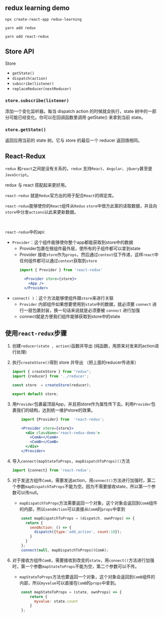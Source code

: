 ## redux learning demo



```
npx create-react-app redux-learning

yarn add redux

yarn add react-redux

```


## Store API
Store
   - `getState()`
   - `dispatch(action)`
   - `subscribe(listener)`
   - `replaceReducer(nextReducer)`
### `store.subscribe(listener)`

添加一个变化监听器。每当 dispatch action 的时候就会执行，state 树中的一部分可能已经变化。你可以在回调函数里调用 getState() 来拿到当前 state。

### `store.getState()`
 
返回应用当前的 state 树。它与 store 的最后一个 reducer 返回值相同。


## React-Redux

`redux` 和`react`之间是没有关系的，`redux` 支持`React`、`Angular`、`jQuery`甚至是`JavaScript`。

redux 与 react 搭配起来更好用。

`react-redux` 就是`Redux`官方出的用于配合`React`的绑定库。

`react-redux`能够使你的`React`组件从`Redux` `store`中很方此案的读取数据，并且向`store`中分发`actions`以此来更新数据。

<br>

`react-redux`中的api:
- `Provider`：这个组件能够使你整个app都能获取到store中的数据
   - Provider包裹在根组件最外层，使所有的子组件都可以拿到state
   - Provider 接收`store`作为`props`，然后通过`context`往下传递，这样`react`中任何组件都可以通过`context`获取到`store`
        ```jsx
        import { Provider } from 'react-redux'

          <Provider store={store}>
            <App />
          </Provider>
        ```
- `connect( )`：这个方法能够使组件跟`store`来进行关联
   - `Provider` 内部组件如果想要使用到`state`中的数据，就必须要 `connect` 进行一层包裹封装，换一句话来说就是必须要被 `connect` 进行加强
   - connect就是方便我们组件能够获取到store中的state


## 使用`react-redux`步骤
1. 创建`reducer(state , action)`函数并导出 (纯函数，用原来对发来的action进行处理)

2. 执行`createStore()`得到 store 并导出 （把上面的reducer传进来）
    ```jsx
    import { createStore } from "redux";
    import {reducer} from '../reducer';

    const store  = createStore(reducer);

    export default store;
    ```
3. 用`Provider`包裹最顶层App，并且把store作为属性传下去。利用`Provider`包裹我们的结构，达到统一维护store的效果。
    ```jsx
        import {Provider} from  'react-redux';

        <Provider store={store}>
          <div className='react-redux-demo'>
            <ComA></ComA>
            <ComB></ComB>
          </div>
        </Provider>
    ```

4. 导入`connect(mapStateToProps, mapDispatchToProps)()`方法 
    ```jsx
    import {connect} from 'react-redux';
    ```

5. 对于发送方组件`ComA`，需要发送action，用`connect()`方法进行加强时，第二个参数`mapDispatchToProps`不能为空。因为不需要接收state，所以第一个参数可以传null。
   - `mapDispatchToProps`方法需要返回一个对象，这个对象会返回到`ComA`组件的内部，所以`sendAction`可以直接从`ComA`的`props`中拿到

    ```jsx
        const mapDispatchToProps = (dispatch, ownProps) => {
          return {
            sendAction: () => {
              dispatch({type:'add_action', count:10});
            }
          }
        }; 
        connect(null, mapDispatchToProps)(ComA);
    ```

6. 对于接收方组件`ComB`，需要接收到改变的`state`，用`connect()`方法进行加强时，第一个参数`mapStateToProps`不能为空，第二个参数可以不传。
   - `mapStateToProps`方法也要返回一个对象，这个对象会返回到`ComB`组件的内部，所以`myvalue`可以直接在`ComB`的`props`中拿到。

    ```jsx
        const mapStateToProps = (state, ownProps) => {
            return {
              myvalue: state.count
            }
        };
    ```

